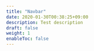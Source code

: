 ```yaml
---
title: "Navbar"
date: 2020-01-30T00:38:25+09:00
description: Test description
draft: false
weight: 1
enableToc: false
---
```

